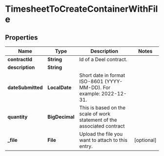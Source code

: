 

# TimesheetToCreateContainerWithFile


## Properties

| Name | Type | Description | Notes |
|------------ | ------------- | ------------- | -------------|
|**contractId** | **String** | Id of a Deel contract. |  |
|**description** | **String** |  |  |
|**dateSubmitted** | **LocalDate** | Short date in format ISO-8601 (YYYY-MM-DD). For example: 2022-12-31. |  |
|**quantity** | **BigDecimal** | This is based on the scale of work statement of the associated contract |  |
|**_file** | **File** | Upload the file you want to attach to this entry. |  [optional] |



